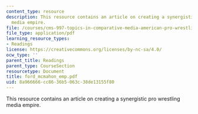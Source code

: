 ```yaml
---
content_type: resource
description: This resource contains an article on creating a synergistic pro wrestling
  media empire.
file: /courses/cms-997-topics-in-comparative-media-american-pro-wrestling-spring-2007/8a966666cc8636b5063c38de13155f80_ford_mcmahon_emp.pdf
file_type: application/pdf
learning_resource_types:
- Readings
license: https://creativecommons.org/licenses/by-nc-sa/4.0/
ocw_type: ''
parent_title: Readings
parent_type: CourseSection
resourcetype: Document
title: ford_mcmahon_emp.pdf
uid: 8a966666-cc86-36b5-063c-38de13155f80
---
```

This resource contains an article on creating a synergistic pro wrestling media empire.